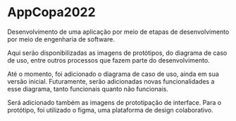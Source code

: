 # AppCopa2022

Desenvolvimento de uma aplicação por meio de etapas de desenvolvimento por meio de engenharia de software.

Aqui serão disponibilizadas as imagens de protótipos, do diagrama de caso de uso, entre outros processos que fazem parte do desenvolvimento.

Até o momento, foi adicionado o diagrama de caso de uso, ainda em sua versão inicial. Futuramente, serão adicionadas novas funcionalidades a esse diagrama, tanto funcionais quanto não funcionais.

Será adicionado também as imagens de prototipação de interface. Para o protótipo, foi utilizado o figma, uma plataforma de design colaborativo.
